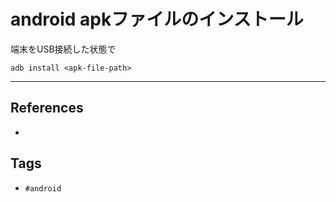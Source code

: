 # android apkファイルのインストール
端末をUSB接続した状態で
```
adb install <apk-file-path>
```

---
## References
- 

## Tags
- `#android`